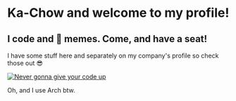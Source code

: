 <h1>Ka-Chow and welcome to my profile!</h1>
<h2>I code and 🍲 memes. Come, and have a seat!</h2>

<p>I have some stuff here and separately on my company's profile so check those out 😎</p>

[![Never gonna give your code up](https://variety.com/wp-content/uploads/2021/07/Rick-Astley-Never-Gonna-Give-You-Up.png)](https://www.youtube.com/watch?v=dQw4w9WgXcQ "Never gonna give your code up")

<p>Oh, and I use Arch btw.</p>
